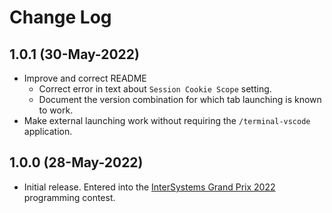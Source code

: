 # Change Log

## 1.0.1 (30-May-2022)
* Improve and correct README
  * Correct error in text about `Session Cookie Scope` setting.
  * Document the version combination for which tab launching is known to work.
* Make external launching work without requiring the `/terminal-vscode` application.

## 1.0.0 (28-May-2022)
* Initial release. Entered into the [InterSystems Grand Prix 2022](https://openexchange.intersystems.com/contest/23) programming contest.
